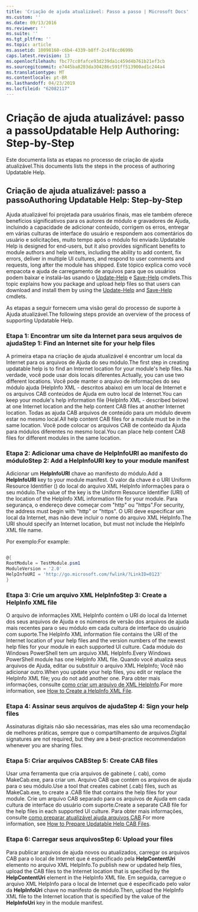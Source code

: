 ```yaml
---
title: 'Criação de ajuda atualizável: Passo a passo | Microsoft Docs'
ms.custom: ''
ms.date: 09/13/2016
ms.reviewer: ''
ms.suite: ''
ms.tgt_pltfrm: ''
ms.topic: article
ms.assetid: 10098160-c6b4-4339-b8ff-2c4f8cc0699b
caps.latest.revision: 13
ms.openlocfilehash: fbc77cc0fafce93d239da1c459d4b761b21ef3cb
ms.sourcegitcommit: e7445ba8203da304286c591ff513900ad1c244a4
ms.translationtype: MT
ms.contentlocale: pt-BR
ms.lasthandoff: 04/23/2019
ms.locfileid: "62082117"
---
```

# <a name="updatable-help-authoring-step-by-step"></a><span data-ttu-id="03a91-102">Criação de ajuda atualizável: passo a passo</span><span class="sxs-lookup"><span data-stu-id="03a91-102">Updatable Help Authoring: Step-by-Step</span></span>

<span data-ttu-id="03a91-103">Este documenta lista as etapas no processo de criação de ajuda atualizável.</span><span class="sxs-lookup"><span data-stu-id="03a91-103">This documents lists the steps in the process of authoring Updatable Help.</span></span>

## <a name="authoring-updatable-help-step-by-step"></a><span data-ttu-id="03a91-104">Criação de ajuda atualizável: passo a passo</span><span class="sxs-lookup"><span data-stu-id="03a91-104">Authoring Updatable Help: Step-by-Step</span></span>

<span data-ttu-id="03a91-105">Ajuda atualizável foi projetada para usuários finais, mas ele também oferece benefícios significativos para os autores de módulo e gravadores de Ajuda, incluindo a capacidade de adicionar conteúdo, corrigem os erros, entregar em várias culturas de interface do usuário e respondem aos comentários do usuário e solicitações, muito tempo após o módulo foi enviado.</span><span class="sxs-lookup"><span data-stu-id="03a91-105">Updatable Help is designed for end-users, but it also provides significant benefits to module authors and help writers, including the ability to add content, fix errors, deliver in multiple UI cultures, and respond to user comments and requests, long after the module has shipped.</span></span> <span data-ttu-id="03a91-106">Este tópico explica como você empacota e ajuda de carregamento de arquivos para que os usuários podem baixar e instalá-las usando o [Update-Help](/powershell/module/Microsoft.PowerShell.Core/Update-Help) e [Save-Help](/powershell/module/Microsoft.PowerShell.Core/Save-Help) cmdlets.</span><span class="sxs-lookup"><span data-stu-id="03a91-106">This topic explains how you package and upload help files so that users can download and install them by using the [Update-Help](/powershell/module/Microsoft.PowerShell.Core/Update-Help) and [Save-Help](/powershell/module/Microsoft.PowerShell.Core/Save-Help) cmdlets.</span></span>

<span data-ttu-id="03a91-107">As etapas a seguir fornecem uma visão geral do processo de suporte à Ajuda atualizável.</span><span class="sxs-lookup"><span data-stu-id="03a91-107">The following steps provide an overview of the process of supporting Updatable Help.</span></span>

### <a name="step-1-find-an-internet-site-for-your-help-files"></a><span data-ttu-id="03a91-108">Etapa 1: Encontrar um site da Internet para seus arquivos de ajuda</span><span class="sxs-lookup"><span data-stu-id="03a91-108">Step 1: Find an Internet site for your help files</span></span>

<span data-ttu-id="03a91-109">A primeira etapa na criação de ajuda atualizável é encontrar um local da Internet para os arquivos de Ajuda do seu módulo.</span><span class="sxs-lookup"><span data-stu-id="03a91-109">The first step in creating updatable help is to find an Internet location for your module's help files.</span></span> <span data-ttu-id="03a91-110">Na verdade, você pode usar dois locais diferentes.</span><span class="sxs-lookup"><span data-stu-id="03a91-110">Actually, you can use two different locations.</span></span> <span data-ttu-id="03a91-111">Você pode manter o arquivo de informações do seu módulo ajuda (HelpInfo XML - descritos abaixo) em um local de Internet e os arquivos CAB conteúdos de Ajuda em outro local de Internet.</span><span class="sxs-lookup"><span data-stu-id="03a91-111">You can keep your module's help information file (HelpInfo XML - described below) at one Internet location and the help content CAB files at another Internet location.</span></span> <span data-ttu-id="03a91-112">Todas as ajuda CAB arquivos de conteúdo para um módulo devem estar no mesmo local.</span><span class="sxs-lookup"><span data-stu-id="03a91-112">All help content CAB files for a module must be in the same location.</span></span> <span data-ttu-id="03a91-113">Você pode colocar os arquivos CAB de conteúdo da Ajuda para módulos diferentes no mesmo local.</span><span class="sxs-lookup"><span data-stu-id="03a91-113">You can place help content CAB files for different modules in the same location.</span></span>

### <a name="step-2-add-a-helpinfouri-key-to-your-module-manifest"></a><span data-ttu-id="03a91-114">Etapa 2: Adicionar uma chave de HelpInfoURI ao manifesto do módulo</span><span class="sxs-lookup"><span data-stu-id="03a91-114">Step 2: Add a HelpInfoURI key to your module manifest</span></span>

<span data-ttu-id="03a91-115">Adicionar um **HelpInfoURI** chave ao manifesto do módulo.</span><span class="sxs-lookup"><span data-stu-id="03a91-115">Add a **HelpInfoURI** key to your module manifest.</span></span> <span data-ttu-id="03a91-116">O valor da chave é o URI Uniform Resource Identifier () do local do arquivo XML HelpInfo informações para o seu módulo.</span><span class="sxs-lookup"><span data-stu-id="03a91-116">The value of the key is the Uniform Resource Identifier (URI) of the location of the HelpInfo XML information file for your module.</span></span> <span data-ttu-id="03a91-117">Para segurança, o endereço deve começar com "http" ou "https".</span><span class="sxs-lookup"><span data-stu-id="03a91-117">For security, the address must begin with "http" or "https".</span></span> <span data-ttu-id="03a91-118">O URI deve especificar um local da Internet, mas não deve incluir o nome do arquivo XML HelpInfo.</span><span class="sxs-lookup"><span data-stu-id="03a91-118">The URI should specify an Internet location, but must not include the HelpInfo XML file name.</span></span>

<span data-ttu-id="03a91-119">Por exemplo:</span><span class="sxs-lookup"><span data-stu-id="03a91-119">For example:</span></span>

```powershell

@{
RootModule = TestModule.psm1
ModuleVersion = '2.0'
HelpInfoURI = 'http://go.microsoft.com/fwlink/?LinkID=0123'
}
```

### <a name="step-3-create-a-helpinfo-xml-file"></a><span data-ttu-id="03a91-120">Etapa 3: Crie um arquivo XML HelpInfo</span><span class="sxs-lookup"><span data-stu-id="03a91-120">Step 3: Create a HelpInfo XML file</span></span>

<span data-ttu-id="03a91-121">O arquivo de informações XML HelpInfo contém o URI do local da Internet dos seus arquivos de Ajuda e os números de versão dos arquivos de ajuda mais recentes para o seu módulo em cada cultura de interface do usuário com suporte.</span><span class="sxs-lookup"><span data-stu-id="03a91-121">The HelpInfo XML information file contains the URI of the Internet location of your help files and the version numbers of the newest help files for your module in each supported UI culture.</span></span> <span data-ttu-id="03a91-122">Cada módulo do Windows PowerShell tem um arquivo XML HelpInfo.</span><span class="sxs-lookup"><span data-stu-id="03a91-122">Every Windows PowerShell module has one HelpInfo XML file.</span></span> <span data-ttu-id="03a91-123">Quando você atualiza seus arquivos de Ajuda, editar ou substituir o arquivo XML HelpInfo; Você não adicionar outro.</span><span class="sxs-lookup"><span data-stu-id="03a91-123">When you update your help files, you edit or replace the HelpInfo XML file; you do not add another one.</span></span> <span data-ttu-id="03a91-124">Para obter mais informações, consulte [como criar um arquivo de XML HelpInfo](./how-to-create-a-helpinfo-xml-file.md).</span><span class="sxs-lookup"><span data-stu-id="03a91-124">For more information, see [How to Create a HelpInfo XML File](./how-to-create-a-helpinfo-xml-file.md).</span></span>

### <a name="step-4-sign-your-help-files"></a><span data-ttu-id="03a91-125">Etapa 4: Assinar seus arquivos de ajuda</span><span class="sxs-lookup"><span data-stu-id="03a91-125">Step 4: Sign your help files</span></span>

<span data-ttu-id="03a91-126">Assinaturas digitais não são necessárias, mas eles são uma recomendação de melhores práticas, sempre que o compartilhamento de arquivos.</span><span class="sxs-lookup"><span data-stu-id="03a91-126">Digital signatures are not required, but they are a best-practice recommendation whenever you are sharing files.</span></span>

### <a name="step-5-create-cab-files"></a><span data-ttu-id="03a91-127">Etapa 5: Criar arquivos CAB</span><span class="sxs-lookup"><span data-stu-id="03a91-127">Step 5: Create CAB files</span></span>

<span data-ttu-id="03a91-128">Usar uma ferramenta que cria arquivos de gabinete (. cab), como MakeCab.exe, para criar um. Arquivo CAB que contém os arquivos de ajuda para o seu módulo.</span><span class="sxs-lookup"><span data-stu-id="03a91-128">Use a tool that creates cabinet (.cab) files, such as MakeCab.exe, to create a .CAB file that contains the help files for your module.</span></span> <span data-ttu-id="03a91-129">Crie um arquivo CAB separado para os arquivos de Ajuda em cada cultura de interface do usuário com suporte.</span><span class="sxs-lookup"><span data-stu-id="03a91-129">Create a separate CAB file for the help files in each supported UI culture.</span></span> <span data-ttu-id="03a91-130">Para obter mais informações, consulte [como preparar atualizável ajuda arquivos CAB](./how-to-prepare-updatable-help-cab-files.md).</span><span class="sxs-lookup"><span data-stu-id="03a91-130">For more information, see [How to Prepare Updatable Help CAB Files](./how-to-prepare-updatable-help-cab-files.md).</span></span>

### <a name="step-6-upload-your-files"></a><span data-ttu-id="03a91-131">Etapa 6: Carregar seus arquivos</span><span class="sxs-lookup"><span data-stu-id="03a91-131">Step 6: Upload your files</span></span>

<span data-ttu-id="03a91-132">Para publicar arquivos de ajuda novos ou atualizados, carregar os arquivos CAB para o local de Internet que é especificado pela **HelpContentUri** elemento no arquivo XML HelpInfo.</span><span class="sxs-lookup"><span data-stu-id="03a91-132">To publish new or updated help files, upload the CAB files to the Internet location that is specified by the **HelpContentUri** element in the HelpInfo XML file.</span></span> <span data-ttu-id="03a91-133">Em seguida, carregue o arquivo XML HelpInfo para o local de Internet que é especificado pelo valor da **HelpInfoUri** chave no manifesto de módulo.</span><span class="sxs-lookup"><span data-stu-id="03a91-133">Then, upload the HelpInfo XML file to the Internet location that is specified by the value of the **HelpInfoUri** key in the module manifest.</span></span>
